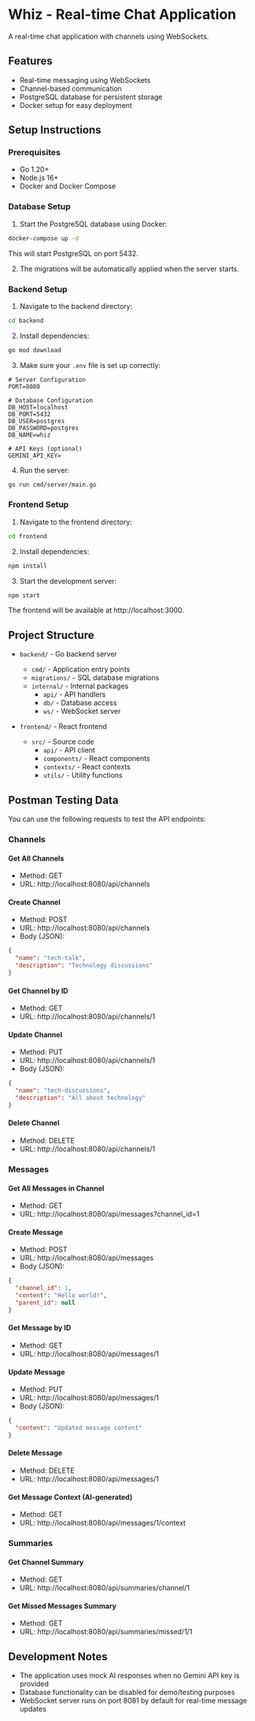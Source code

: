 # Whiz - Real-time Chat Application

A real-time chat application with channels using WebSockets.

## Features

- Real-time messaging using WebSockets
- Channel-based communication
- PostgreSQL database for persistent storage
- Docker setup for easy deployment

## Setup Instructions

### Prerequisites

- Go 1.20+
- Node.js 16+
- Docker and Docker Compose

### Database Setup

1. Start the PostgreSQL database using Docker:

```bash
docker-compose up -d
```

This will start PostgreSQL on port 5432.

2. The migrations will be automatically applied when the server starts.

### Backend Setup

1. Navigate to the backend directory:

```bash
cd backend
```

2. Install dependencies:

```bash
go mod download
```

3. Make sure your `.env` file is set up correctly:

```
# Server Configuration
PORT=8080

# Database Configuration
DB_HOST=localhost
DB_PORT=5432
DB_USER=postgres
DB_PASSWORD=postgres
DB_NAME=whiz

# API Keys (optional)
GEMINI_API_KEY=
```

4. Run the server:

```bash
go run cmd/server/main.go
```

### Frontend Setup

1. Navigate to the frontend directory:

```bash
cd frontend
```

2. Install dependencies:

```bash
npm install
```

3. Start the development server:

```bash
npm start
```

The frontend will be available at http://localhost:3000.

## Project Structure

- `backend/` - Go backend server
  - `cmd/` - Application entry points
  - `migrations/` - SQL database migrations
  - `internal/` - Internal packages
    - `api/` - API handlers
    - `db/` - Database access
    - `ws/` - WebSocket server
    
- `frontend/` - React frontend
  - `src/` - Source code
    - `api/` - API client
    - `components/` - React components
    - `contexts/` - React contexts
    - `utils/` - Utility functions

## Postman Testing Data

You can use the following requests to test the API endpoints:

### Channels

#### Get All Channels
- Method: GET
- URL: http://localhost:8080/api/channels

#### Create Channel
- Method: POST
- URL: http://localhost:8080/api/channels
- Body (JSON):
```json
{
  "name": "tech-talk",
  "description": "Technology discussions"
}
```

#### Get Channel by ID
- Method: GET
- URL: http://localhost:8080/api/channels/1

#### Update Channel
- Method: PUT
- URL: http://localhost:8080/api/channels/1
- Body (JSON):
```json
{
  "name": "tech-discussions",
  "description": "All about technology"
}
```

#### Delete Channel
- Method: DELETE
- URL: http://localhost:8080/api/channels/1

### Messages

#### Get All Messages in Channel
- Method: GET
- URL: http://localhost:8080/api/messages?channel_id=1

#### Create Message
- Method: POST
- URL: http://localhost:8080/api/messages
- Body (JSON):
```json
{
  "channel_id": 1,
  "content": "Hello world!",
  "parent_id": null
}
```

#### Get Message by ID
- Method: GET
- URL: http://localhost:8080/api/messages/1

#### Update Message
- Method: PUT
- URL: http://localhost:8080/api/messages/1
- Body (JSON):
```json
{
  "content": "Updated message content"
}
```

#### Delete Message
- Method: DELETE
- URL: http://localhost:8080/api/messages/1

#### Get Message Context (AI-generated)
- Method: GET
- URL: http://localhost:8080/api/messages/1/context

### Summaries

#### Get Channel Summary
- Method: GET
- URL: http://localhost:8080/api/summaries/channel/1

#### Get Missed Messages Summary
- Method: GET
- URL: http://localhost:8080/api/summaries/missed/1/1

## Development Notes

- The application uses mock AI responses when no Gemini API key is provided
- Database functionality can be disabled for demo/testing purposes
- WebSocket server runs on port 8081 by default for real-time message updates
